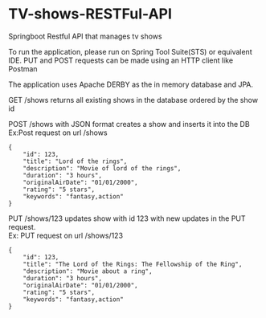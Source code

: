 # TV-shows-RESTFul-API
Springboot Restful API that manages tv shows


To run the application, please run on Spring Tool Suite(STS) or equivalent IDE.
PUT and POST requests can be made using an HTTP client like Postman

The application uses Apache DERBY as the in memory database and JPA.


GET /shows returns all existing shows in the database ordered by the show id

POST /shows with JSON format creates a show and inserts it into the DB<br/>
Ex:Post request on url /shows<br/>

    {
        "id": 123,
        "title": "Lord of the rings",
        "description": "Movie of lord of the rings",
        "duration": "3 hours",
        "originalAirDate": "01/01/2000",
        "rating": "5 stars",
        "keywords": "fantasy,action"
    }

PUT /shows/123 updates show with id 123 with new updates in the PUT request.<br/>
Ex: PUT request on url /shows/123

    {
        "id": 123,
        "title": "The Lord of the Rings: The Fellowship of the Ring",
        "description": "Movie about a ring",
        "duration": "3 hours",
        "originalAirDate": "01/01/2000",
        "rating": "5 stars",
        "keywords": "fantasy,action"
    }

	
	
	
